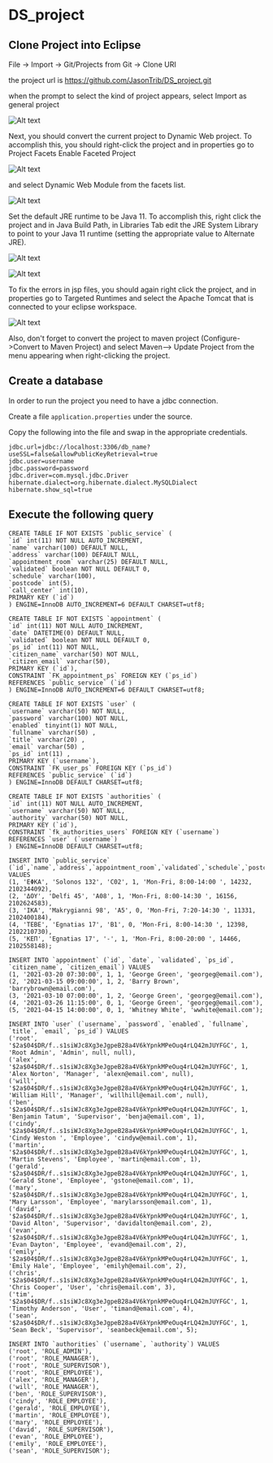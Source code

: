 # DS_project



## Clone Project into Eclipse
File -> Import -> Git/Projects from Git -> Clone URI

the project url is https://github.com/JasonTrib/DS_project.git

when the prompt to select the kind of project appears, select Import as general project

![Alt text](/screenshots/import.png?raw=true "import_project")

Next, you should convert the current project to Dynamic Web project. To accomplish this, you should right-click the project and in properties go to Project Facets Enable Faceted Project

![Alt text](/screenshots/convert-to-facet.png?raw=true "enable_facets")


and select Dynamic Web Module from the facets list.

![Alt text](/screenshots/dynamic-facet.png?raw=true "facets")


Set the default JRE runtime to be Java 11. To accomplish this, right click the project and in Java Build Path, in Libraries Tab edit the JRE System Library to point to your Java 11 runtime (setting the appropriate value to Alternate JRE).

![Alt text](/screenshots/java-1.png?raw=true "facets")


![Alt text](/screenshots/java-2.png?raw=true "facets")


To fix the errors in jsp files, you should again right click the project, and in properties go to Targeted Runtimes and select the Apache Tomcat that is connected to your eclipse workspace.

![Alt text](/screenshots/targeted-runtimes.png?raw=true "Target Runtime")


Also, don't forget to convert the project to maven project (Configure->Convert to Maven Project) and select Maven--> Update Project from the menu appearing when right-clicking the project.


## Create a database

In order to run the project you need to have a jdbc connection.

Create a file `application.properties` under the source.

Copy the following into the file and swap in the appropriate credentials.

```
jdbc.url=jdbc://localhost:3306/db_name?useSSL=false&allowPublicKeyRetrieval=true
jdbc.user=username
jdbc.password=password
jdbc.driver=com.mysql.jdbc.Driver
hibernate.dialect=org.hibernate.dialect.MySQLDialect
hibernate.show_sql=true
```

## Execute the following query

```
CREATE TABLE IF NOT EXISTS `public_service` (
`id` int(11) NOT NULL AUTO_INCREMENT,
`name` varchar(100) DEFAULT NULL,
`address` varchar(100) DEFAULT NULL,
`appointment_room` varchar(25) DEFAULT NULL,
`validated` boolean NOT NULL DEFAULT 0,
`schedule` varchar(100),
`postcode` int(5),
`call_center` int(10),
PRIMARY KEY (`id`)
) ENGINE=InnoDB AUTO_INCREMENT=6 DEFAULT CHARSET=utf8;

CREATE TABLE IF NOT EXISTS `appointment` (
`id` int(11) NOT NULL AUTO_INCREMENT,
`date` DATETIME(0) DEFAULT NULL,
`validated` boolean NOT NULL DEFAULT 0,
`ps_id` int(11) NOT NULL,
`citizen_name` varchar(50) NOT NULL,
`citizen_email` varchar(50),
PRIMARY KEY (`id`),
CONSTRAINT `FK_appointment_ps` FOREIGN KEY (`ps_id`)
REFERENCES `public_service` (`id`)
) ENGINE=InnoDB AUTO_INCREMENT=6 DEFAULT CHARSET=utf8;

CREATE TABLE IF NOT EXISTS `user` (
`username` varchar(50) NOT NULL,
`password` varchar(100) NOT NULL,
`enabled` tinyint(1) NOT NULL,
`fullname` varchar(50) ,
`title` varchar(20) ,
`email` varchar(50) ,
`ps_id` int(11) ,
PRIMARY KEY (`username`),
CONSTRAINT `FK_user_ps` FOREIGN KEY (`ps_id`)
REFERENCES `public_service` (`id`)
) ENGINE=InnoDB DEFAULT CHARSET=utf8;

CREATE TABLE IF NOT EXISTS `authorities` (
`id` int(11) NOT NULL AUTO_INCREMENT,
`username` varchar(50) NOT NULL,
`authority` varchar(50) NOT NULL,
PRIMARY KEY (`id`),
CONSTRAINT `fk_authorities_users` FOREIGN KEY (`username`)
REFERENCES `user` (`username`)
) ENGINE=InnoDB DEFAULT CHARSET=utf8;

INSERT INTO `public_service` (`id`,`name`,`address`,`appointment_room`,`validated`,`schedule`,`postcode`,`call_center`) VALUES
(1, 'ΕΦΚΑ', 'Solonos 132', 'C02', 1, 'Mon-Fri, 8:00-14:00 ', 14232, 2102344092),
(2, 'ΔΟΥ', 'Delfi 45', 'A08', 1, 'Mon-Fri, 8:00-14:30 ', 16156, 2102624583),
(3, 'ΙΚΑ', 'Makrygianni 98', 'A5', 0, 'Mon-Fri, 7:20-14:30 ', 11331, 2102400184),
(4, 'ΤΕΒΕ', 'Egnatias 17', 'B1', 0, 'Mon-Fri, 8:00-14:30 ', 12398, 2102210730),
(5, 'ΚΕΠ', 'Egnatias 17', '-', 1, 'Mon-Fri, 8:00-20:00 ', 14466, 2102558148);

INSERT INTO `appointment` (`id`, `date`, `validated`, `ps_id`, `citizen_name`, `citizen_email`) VALUES
(1, '2021-03-20 07:30:00', 1, 1, 'George Green', 'georgeg@email.com'),
(2, '2021-03-15 09:00:00', 1, 2, 'Barry Brown', 'barrybrown@email.com'),
(3, '2021-03-10 07:00:00', 1, 2, 'George Green', 'georgeg@email.com'),
(4, '2021-03-26 11:15:00', 0, 1, 'George Green', 'georgeg@email.com'),
(5, '2021-04-15 14:00:00', 0, 1, 'Whitney White', 'wwhite@email.com');

INSERT INTO `user` (`username`, `password`, `enabled`, `fullname`, `title`, `email`, `ps_id`) VALUES
('root', '$2a$04$DR/f..s1siWJc8Xg3eJgpeB28a4V6kYpnkMPeOuq4rLQ42mJUYFGC', 1, 'Root Admin', 'Admin', null, null),
('alex', '$2a$04$DR/f..s1siWJc8Xg3eJgpeB28a4V6kYpnkMPeOuq4rLQ42mJUYFGC', 1, 'Alex Norton', 'Manager', 'alexn@email.com', null),
('will', '$2a$04$DR/f..s1siWJc8Xg3eJgpeB28a4V6kYpnkMPeOuq4rLQ42mJUYFGC', 1, 'William Hill', 'Manager', 'willhill@email.com', null),
('ben', '$2a$04$DR/f..s1siWJc8Xg3eJgpeB28a4V6kYpnkMPeOuq4rLQ42mJUYFGC', 1, 'Benjamin Tatum', 'Supervisor', 'benja@email.com', 1),
('cindy', '$2a$04$DR/f..s1siWJc8Xg3eJgpeB28a4V6kYpnkMPeOuq4rLQ42mJUYFGC', 1, 'Cindy Weston ', 'Employee', 'cindyw@email.com', 1),
('martin', '$2a$04$DR/f..s1siWJc8Xg3eJgpeB28a4V6kYpnkMPeOuq4rLQ42mJUYFGC', 1, 'Martin Stevens', 'Employee', 'martin@email.com', 1),
('gerald', '$2a$04$DR/f..s1siWJc8Xg3eJgpeB28a4V6kYpnkMPeOuq4rLQ42mJUYFGC', 1, 'Gerald Stone', 'Employee', 'gstone@email.com', 1),
('mary', '$2a$04$DR/f..s1siWJc8Xg3eJgpeB28a4V6kYpnkMPeOuq4rLQ42mJUYFGC', 1, 'Mary Larsson', 'Employee', 'marylarsson@email.com', 1),
('david', '$2a$04$DR/f..s1siWJc8Xg3eJgpeB28a4V6kYpnkMPeOuq4rLQ42mJUYFGC', 1, 'David Alton', 'Supervisor', 'davidalton@email.com', 2),
('evan', '$2a$04$DR/f..s1siWJc8Xg3eJgpeB28a4V6kYpnkMPeOuq4rLQ42mJUYFGC', 1, 'Evan Dayton', 'Employee', 'evand@email.com', 2),
('emily', '$2a$04$DR/f..s1siWJc8Xg3eJgpeB28a4V6kYpnkMPeOuq4rLQ42mJUYFGC', 1, 'Emily Hale', 'Employee', 'emilyh@email.com', 2),
('chris', '$2a$04$DR/f..s1siWJc8Xg3eJgpeB28a4V6kYpnkMPeOuq4rLQ42mJUYFGC', 1, 'Chris Cooper', 'User', 'chris@email.com', 3),
('tim', '$2a$04$DR/f..s1siWJc8Xg3eJgpeB28a4V6kYpnkMPeOuq4rLQ42mJUYFGC', 1, 'Timothy Anderson', 'User', 'timand@email.com', 4),
('sean', '$2a$04$DR/f..s1siWJc8Xg3eJgpeB28a4V6kYpnkMPeOuq4rLQ42mJUYFGC', 1, 'Sean Beck', 'Supervisor', 'seanbeck@email.com', 5);

INSERT INTO `authorities` (`username`, `authority`) VALUES
('root', 'ROLE_ADMIN'),
('root', 'ROLE_MANAGER'),
('root', 'ROLE_SUPERVISOR'),
('root', 'ROLE_EMPLOYEE'),
('alex', 'ROLE_MANAGER'),
('will', 'ROLE_MANAGER'),
('ben', 'ROLE_SUPERVISOR'),
('cindy', 'ROLE_EMPLOYEE'),
('gerald', 'ROLE_EMPLOYEE'),
('martin', 'ROLE_EMPLOYEE'),
('mary', 'ROLE_EMPLOYEE'),
('david', 'ROLE_SUPERVISOR'),
('evan', 'ROLE_EMPLOYEE'),
('emily', 'ROLE_EMPLOYEE'),
('sean', 'ROLE_SUPERVISOR');
```
